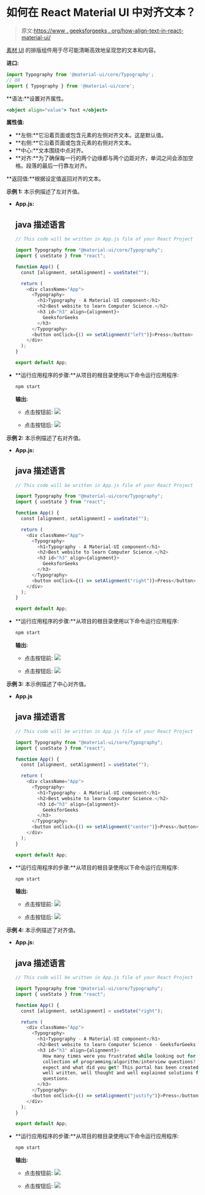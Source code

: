 # 如何在 React Material UI 中对齐文本？

> 原文:[https://www . geeksforgeeks . org/how-align-text-in-react-material-ui/](https://www.geeksforgeeks.org/how-to-align-text-in-react-material-ui/)

[素材 UI](https://www.geeksforgeeks.org/material-ui-introduction-and-installation-for-react/) 的排版组件用于尽可能清晰高效地呈现您的文本和内容。

**进口:**

```jsx
import Typography from '@material-ui/core/Typography';
// OR
import { Typography } from '@material-ui/core';
```

**语法:**设置对齐属性。

```jsx
<object align="value"> Text </object>
```

**属性值:**

*   **左侧:**它沿着页面或包含元素的左侧对齐文本。这是默认值。
*   **右侧:**它沿着页面或包含元素的右侧对齐文本。
*   **中心:**文本围绕中点对齐。
*   **对齐:**为了确保每一行的两个边缘都与两个边距对齐，单词之间会添加空格。段落的最后一行靠左对齐。

**返回值:**根据设定值返回对齐的文本。

**示例 1:** 本示例描述了左对齐值。

*   **App.js:**

    ## java 描述语言

    ```jsx
    // This code will be written in App.js file of your React Project

    import Typography from "@material-ui/core/Typography";
    import { useState } from "react";

    function App() {
      const [alignment, setAlignment] = useState("");

      return (
        <div className="App">
          <Typography>
            <h1>Typography - A Material-UI component</h1>
            <h2>Best website to learn Computer Science.</h2>
            <h3 id="h3" align={alignment}>
              GeeksforGeeks
            </h3>
          </Typography>
          <button onClick={() => setAlignment("left")}>Press</button>
        </div>
      );
    }

    export default App;
    ```

*   **运行应用程序的步骤:**从项目的根目录使用以下命令运行应用程序:

    ```jsx
    npm start
    ```

    **输出:**

    *   点击按钮前:
        ![](img/5e7533788fd1d23f322f097c33d3a8a6.png)

    *   点击按钮后:
        ![](img/235fcfb34803c44f948c75ab8bf09e6c.png)

**示例 2:** 本示例描述了右对齐值。

*   **App.js:**

    ## java 描述语言

    ```jsx
    // This code will be written in App.js file of your React Project

    import Typography from "@material-ui/core/Typography";
    import { useState } from "react";

    function App() {
      const [alignment, setAlignment] = useState("");

      return (
        <div className="App">
          <Typography>
            <h1>Typography - A Material-UI component</h1>
            <h2>Best website to learn Computer Science.</h2>
            <h3 id="h3" align={alignment}>
              GeeksforGeeks
            </h3>
          </Typography>
          <button onClick={() => setAlignment("right")}>Press</button>
        </div>
      );
    }

    export default App;
    ```

*   **运行应用程序的步骤:**从项目的根目录使用以下命令运行应用程序:

    ```jsx
    npm start
    ```

    **输出:**

    *   点击按钮前:
        ![](img/e8b3a2f87ce4ab60de56738d299550d9.png)

    *   点击按钮后:
        ![](img/81948e5148e71b03f31caabcf707381f.png)

**示例 3:** 本示例描述了中心对齐值。

*   **App.js**

    ## java 描述语言

    ```jsx
    // This code will be written in App.js file of your React Project

    import Typography from "@material-ui/core/Typography";
    import { useState } from "react";

    function App() {
      const [alignment, setAlignment] = useState("");

      return (
        <div className="App">
          <Typography>
            <h1>Typography - A Material-UI component</h1>
            <h2>Best website to learn Computer Science.</h2>
            <h3 id="h3" align={alignment}>
              GeeksforGeeks
            </h3>
          </Typography>
          <button onClick={() => setAlignment("center")}>Press</button>
        </div>
      );
    }

    export default App;
    ```

*   **运行应用程序的步骤:**从项目的根目录使用以下命令运行应用程序:

    ```jsx
    npm start
    ```

    **输出:**

    *   点击按钮前:
        ![](img/e8b3a2f87ce4ab60de56738d299550d9.png)

    *   点击按钮后:
        ![](img/3d3902a67b354dec83299a0e36fc600e.png)

**示例 4:** 本示例描述了对齐值。

*   **App.js:**

    ## java 描述语言

    ```jsx
    // This code will be written in App.js file of your React Project

    import Typography from "@material-ui/core/Typography";
    import { useState } from "react";

    function App() {
      const [alignment, setAlignment] = useState("right");

      return (
        <div className="App">
          <Typography>
            <h1>Typography - A Material-UI component</h1>
            <h2>Best website to learn Computer Science - GeeksforGeeks </h2>
            <h3 id="h3" align={alignment}>
              How many times were you frustrated while looking out for a good
              collection of programming/algorithm/interview questions? What did you
              expect and what did you get? This portal has been created to provide
              well written, well thought and well explained solutions for selected
              questions.
            </h3>
          </Typography>
          <button onClick={() => setAlignment("justify")}>Press</button>
        </div>
      );
    }

    export default App;
    ```

*   **运行应用程序的步骤:**从项目的根目录使用以下命令运行应用程序:

    ```jsx
    npm start
    ```

    **输出:**

    *   点击按钮前:
        ![](img/f9860de917236e774dc6984f06e9ec47.png)

    *   点击按钮后:
        ![](img/bfaad1b149acc10541de2368662dd362.png)